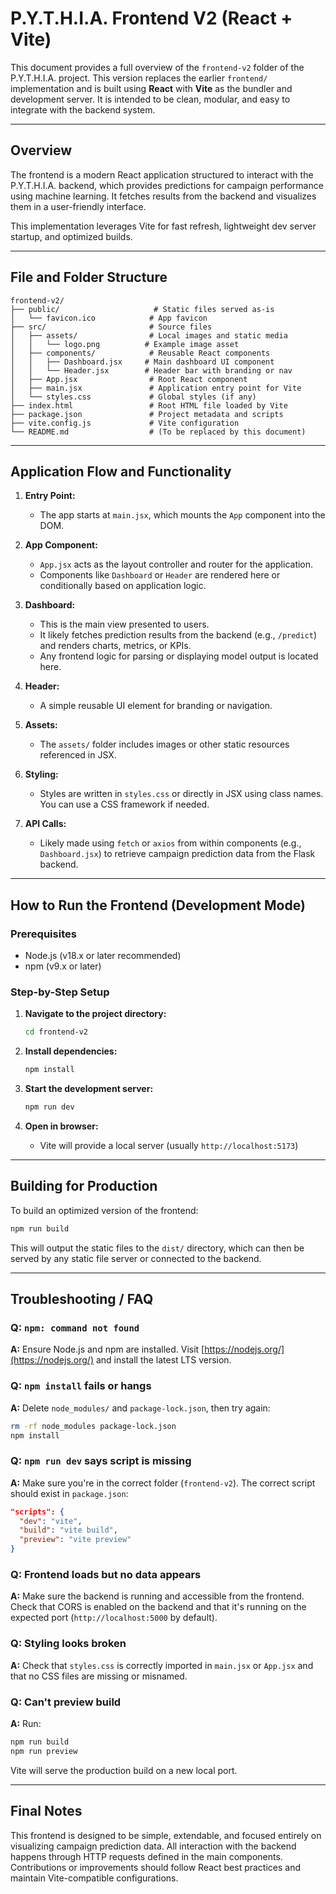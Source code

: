 # P.Y.T.H.I.A. Frontend V2 (React + Vite)

This document provides a full overview of the `frontend-v2` folder of the P.Y.T.H.I.A. project. This version replaces the earlier `frontend/` implementation and is built using **React** with **Vite** as the bundler and development server. It is intended to be clean, modular, and easy to integrate with the backend system.

---

## Overview

The frontend is a modern React application structured to interact with the P.Y.T.H.I.A. backend, which provides predictions for campaign performance using machine learning. It fetches results from the backend and visualizes them in a user-friendly interface.

This implementation leverages Vite for fast refresh, lightweight dev server startup, and optimized builds.

---

## File and Folder Structure

```
frontend-v2/
├── public/                     # Static files served as-is
│   └── favicon.ico            # App favicon
├── src/                       # Source files
│   ├── assets/                # Local images and static media
│   │   └── logo.png          # Example image asset
│   ├── components/            # Reusable React components
│   │   ├── Dashboard.jsx     # Main dashboard UI component
│   │   └── Header.jsx        # Header bar with branding or nav
│   ├── App.jsx                # Root React component
│   ├── main.jsx               # Application entry point for Vite
│   └── styles.css             # Global styles (if any)
├── index.html                 # Root HTML file loaded by Vite
├── package.json               # Project metadata and scripts
├── vite.config.js             # Vite configuration
└── README.md                  # (To be replaced by this document)
```

---

## Application Flow and Functionality

1. **Entry Point:**

   * The app starts at `main.jsx`, which mounts the `App` component into the DOM.

2. **App Component:**

   * `App.jsx` acts as the layout controller and router for the application.
   * Components like `Dashboard` or `Header` are rendered here or conditionally based on application logic.

3. **Dashboard:**

   * This is the main view presented to users.
   * It likely fetches prediction results from the backend (e.g., `/predict`) and renders charts, metrics, or KPIs.
   * Any frontend logic for parsing or displaying model output is located here.

4. **Header:**

   * A simple reusable UI element for branding or navigation.

5. **Assets:**

   * The `assets/` folder includes images or other static resources referenced in JSX.

6. **Styling:**

   * Styles are written in `styles.css` or directly in JSX using class names. You can use a CSS framework if needed.

7. **API Calls:**

   * Likely made using `fetch` or `axios` from within components (e.g., `Dashboard.jsx`) to retrieve campaign prediction data from the Flask backend.

---

## How to Run the Frontend (Development Mode)

### Prerequisites

* Node.js (v18.x or later recommended)
* npm (v9.x or later)

### Step-by-Step Setup

1. **Navigate to the project directory:**

   ```bash
   cd frontend-v2
   ```

2. **Install dependencies:**

   ```bash
   npm install
   ```

3. **Start the development server:**

   ```bash
   npm run dev
   ```

4. **Open in browser:**

   * Vite will provide a local server (usually `http://localhost:5173`)

---

## Building for Production

To build an optimized version of the frontend:

```bash
npm run build
```

This will output the static files to the `dist/` directory, which can then be served by any static file server or connected to the backend.

---

## Troubleshooting / FAQ

### Q: `npm: command not found`

**A:** Ensure Node.js and npm are installed. Visit [https://nodejs.org/](https://nodejs.org/) and install the latest LTS version.

### Q: `npm install` fails or hangs

**A:** Delete `node_modules/` and `package-lock.json`, then try again:

```bash
rm -rf node_modules package-lock.json
npm install
```

### Q: `npm run dev` says script is missing

**A:** Make sure you're in the correct folder (`frontend-v2`). The correct script should exist in `package.json`:

```json
"scripts": {
  "dev": "vite",
  "build": "vite build",
  "preview": "vite preview"
}
```

### Q: Frontend loads but no data appears

**A:** Make sure the backend is running and accessible from the frontend. Check that CORS is enabled on the backend and that it's running on the expected port (`http://localhost:5000` by default).

### Q: Styling looks broken

**A:** Check that `styles.css` is correctly imported in `main.jsx` or `App.jsx` and that no CSS files are missing or misnamed.

### Q: Can't preview build

**A:** Run:

```bash
npm run build
npm run preview
```

Vite will serve the production build on a new local port.

---

## Final Notes

This frontend is designed to be simple, extendable, and focused entirely on visualizing campaign prediction data. All interaction with the backend happens through HTTP requests defined in the main components. Contributions or improvements should follow React best practices and maintain Vite-compatible configurations.
